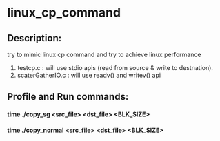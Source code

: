 # linux_cp_command

## Description:
try to mimic linux cp command and try to achieve linux performance
1. testcp.c : will use stdio apis (read from source & write to destnation).
2. scaterGatherIO.c : will use readv() and writev() api

## Profile and Run commands:
#### time ./copy_sg <src_file> <dst_file> <BLK_SIZE>
#### time ./copy_normal <src_file> <dst_file> <BLK_SIZE>
